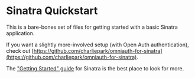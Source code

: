 # Sinatra Quickstart

This is a bare-bones set of files for getting started with a basic Sinatra application.

If you want a slightly more-involved setup (with Open Auth authentication), check out [https://github.com/charliepark/omniauth-for-sinatra](https://github.com/charliepark/omniauth-for-sinatra).

The ["Getting Started" guide](http://www.sinatrarb.com/intro) for Sinatra is the best place to look for more.